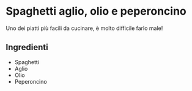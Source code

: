 # Spaghetti aglio, olio e peperoncino

Uno dei piatti più facili da cucinare, è molto difficile farlo male!

## Ingredienti

* Spaghetti
* Aglio
* Olio
* Peperoncino
